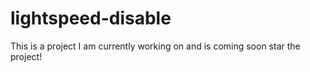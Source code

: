 # lightspeed-disable

This is a project I am currently working on and is coming soon star the project!
